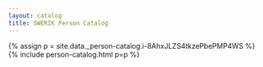 ```yaml
---
layout: catalog
title: SWERIK Person Catalog
---
```

{% assign p = site.data._person-catalog.i-8AhxJLZS4tkzePbePMP4WS %}
{% include person-catalog.html p=p %}


